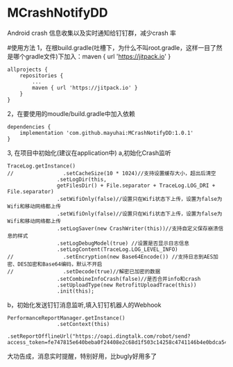 # MCrashNotifyDD
Android crash 信息收集以及实时通知给钉钉群，减少crash 率

#使用方法
1，在根build.gradle(吐槽下，为什么不叫root.gradle，这样一目了然是哪个gradle文件)下加入：maven { url 'https://jitpack.io' }
``` 
allprojects {
	repositories {
		...
		maven { url 'https://jitpack.io' }
	}
}
``` 
2，在要使用的moudle/build.gradle中加入依赖
``` 
dependencies {
	implementation 'com.github.mayuhai:MCrashNotifyDD:1.0.1'
}
``` 
3, 在项目中初始化(建议在application中)
 a,初始化Crash监听
``` 
TraceLog.getInstance()
//                .setCacheSize(10 * 1024)//支持设置缓存大小，超出后清空
                .setLogDir(this,
                getFilesDir() + File.separator + TraceLog.LOG_DRI + File.separator)
                .setWifiOnly(false)//设置只在Wifi状态下上传，设置为false为Wifi和移动网络都上传
                .setWifiOnly(false)//设置只在Wifi状态下上传，设置为false为Wifi和移动网络都上传
                .setLogSaver(new CrashWriter(this))//支持自定义保存崩溃信息的样式
                .setLogDebugModel(true) //设置是否显示日志信息
                .setLogContent(TraceLog.LOG_LEVEL_INFO)
//                .setEncryption(new Base64Encode()) //支持日志到AES加密、DES加密和Base64编码，默认不开启
//                .setDecode(true)//解密已加密的数据
                .setCombineInfoCrash(false)//是否合并info和crash
                .setUploadType(new RetrofitUploadTrace(this))
                .init(this);
 ``` 
 b，初始化发送钉钉消息监听,填入钉钉机器人的Webhook
```
PerformanceReportManager.getInstance()
                .setContext(this)
                .setReportOfflineUrl("https://oapi.dingtalk.com/robot/send?access_token=fe747815e640beba0f24408e2c68d1f503c14258c4741146b4e0bdca54fbad78");
``` 

大功告成，消息实时提醒，特别好用，比bugly好用多了
 
